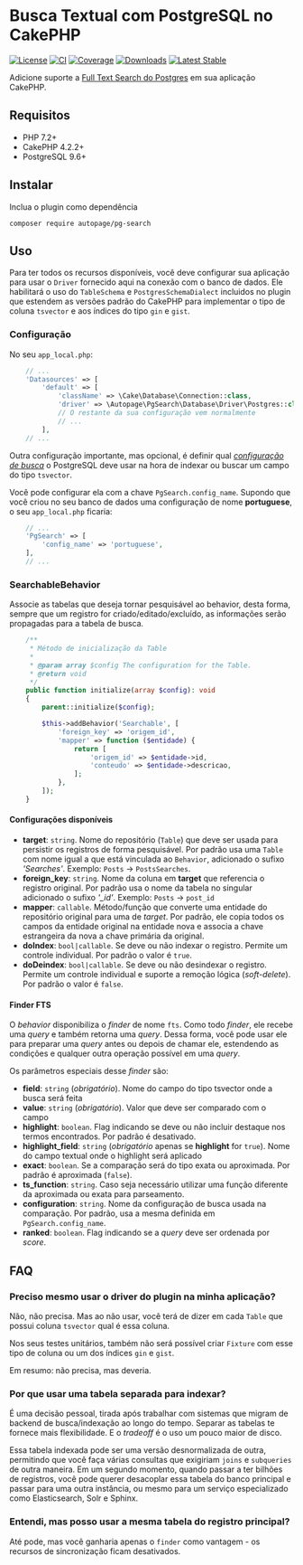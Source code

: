 # Busca Textual com PostgreSQL no CakePHP

[![License](https://img.shields.io/badge/license-MIT-brightgreen.svg?style=flat-square)](LICENSE) 
[![CI](https://github.com/ionews/cakephp-pg-search/actions/workflows/ci.yml/badge.svg?branch=main)](https://github.com/ionews/cakephp-pg-search/actions/workflows/ci.yml)
[![Coverage](https://img.shields.io/codecov/c/github/ionews/cakephp-pg-search?style=flat-square)](https://codecov.io/gh/ionews/cakephp-pg-search/branch/main)
[![Downloads](https://img.shields.io/packagist/dt/autopage/pg-search.svg?style=flat-square)](https://packagist.org/packages/autopage/pg-search)
[![Latest Stable](https://img.shields.io/packagist/v/autopage/pg-search.svg?style=flat-square&label=stable)](https://packagist.org/packages/autopage/pg-search)

Adicione suporte a [Full Text Search do Postgres](https://www.postgresql.org/docs/current/textsearch.html) em sua aplicação CakePHP.

## Requisitos

 - PHP 7.2+
 - CakePHP 4.2.2+
 - PostgreSQL 9.6+

## Instalar

Inclua o plugin como dependência

```
composer require autopage/pg-search
```

## Uso

Para ter todos os recursos disponíveis, você deve configurar sua aplicação para usar o `Driver` fornecido aqui na conexão com o banco de dados. Ele habilitará o uso do `TableSchema` e `PostgresSchemaDialect` incluidos no plugin que estendem as versões padrão do CakePHP para implementar o tipo de coluna `tsvector` e aos índices do tipo `gin` e `gist`.

### Configuração

No seu `app_local.php`:

```php
    // ...
    'Datasources' => [
        'default' => [
            'className' => \Cake\Database\Connection::class,
            'driver' => \Autopage\PgSearch\Database\Driver\Postgres::class,
            // O restante da sua configuração vem normalmente
            // ...
        ],
    // ...
```

Outra configuração importante, mas opcional, é definir qual [_configuração de busca_](https://www.postgresql.org/docs/current/textsearch-configuration.html) o PostgreSQL deve usar na hora de indexar ou buscar um campo do tipo `tsvector`.

Você pode configurar ela com a chave `PgSearch.config_name`. Supondo que você criou no seu banco de dados uma configuração de nome **portuguese**, o seu `app_local.php` ficaria:

```php
    // ...
    'PgSearch' => [
        'config_name' => 'portuguese',
    ],
    // ...
```

### SearchableBehavior

Associe as tabelas que deseja tornar pesquisável ao behavior, desta forma, sempre que um registro for criado/editado/excluído, as informações serão propagadas para a tabela de busca.

```php
    /**
     * Método de inicialização da Table
     *
     * @param array $config The configuration for the Table.
     * @return void
     */
    public function initialize(array $config): void
    {
        parent::initialize($config);

        $this->addBehavior('Searchable', [
            'foreign_key' => 'origem_id',
            'mapper' => function ($entidade) {
                return [
                    'origem_id' => $entidade->id,
                    'conteudo' => $entidade->descricao,
                ];
            },
        ]);
    }
```

#### Configurações disponíveis

 - **target**: `string`. Nome do repositório (`Table`) que deve ser usada para persistir os registros de forma pesquisável. Por padrão usa uma `Table` com nome igual a que está vinculada ao `Behavior`, adicionado o sufixo _'Searches'_. Exemplo: `Posts` -> `PostsSearches`.
 - **foreign_key**: `string`. Nome da coluna em **target** que referencia o registro original. Por padrão usa o nome da tabela no singular adicionado o sufixo _'\_id'_. Exemplo: `Posts` -> `post_id`
 - **mapper**: `callable`. Método/função que converte uma entidade do repositório original para uma de _target_. Por padrão, ele copia todos os campos da entidade original na entidade nova e associa a chave estrangeira da nova a chave primária da original.
 - **doIndex**: `bool|callable`. Se deve ou não indexar o registro. Permite um controle individual. Por padrão o valor é `true`.
 - **doDeindex**: `bool|callable`. Se deve ou não desindexar o registro. Permite um  controle individual e suporte a remoção lógica (_soft-delete_). Por padrão o valor é `false`.

#### Finder FTS

O _behavior_ disponibiliza o _finder_ de nome `fts`. Como todo _finder_, ele recebe uma _query_ e também retorna uma _query_. Dessa forma, você pode usar ele para preparar uma _query_ antes ou depois de chamar ele, estendendo as condições e qualquer outra operação possível em uma _query_.

Os parâmetros especiais desse _finder_ são:

 - **field**: `string` (_obrigatório_). Nome do campo do tipo tsvector onde a busca será feita
 - **value**: `string` (_obrigatório_). Valor que deve ser comparado com o campo
 - **highlight**: `boolean`. Flag indicando se deve ou não incluir destaque nos termos encontrados. Por padrão é desativado.
 - **highlight_field**: `string` (_obrigatório_ apenas se **highlight** for `true`). Nome do campo textual onde o highlight será aplicado
 - **exact**: `boolean`. Se a comparação será do tipo exata ou aproximada. Por padrão é aproximada (`false`).
 - **ts_function**: `string`. Caso seja necessário utilizar uma função diferente da aproximada ou exata para parseamento.
 - **configuration**: `string`. Nome da configuração de busca usada na comparação. Por padrão, usa a mesma definida em `PgSearch.config_name`.
 - **ranked**: `boolean`. Flag indicando se a _query_ deve ser ordenada por _score_.

## FAQ

### Preciso mesmo usar o driver do plugin na minha aplicação?

Não, não precisa. Mas ao não usar, você terá de dizer em cada `Table` que possui coluna `tsvector` qual é essa coluna.

Nos seus testes unitários, também não será possível criar `Fixture` com esse tipo de coluna ou um dos índices `gin` e `gist`.

Em resumo: não precisa, mas deveria.

### Por que usar uma tabela separada para indexar?

É uma decisão pessoal, tirada após trabalhar com sistemas que migram de backend de busca/indexação ao longo do tempo. Separar as tabelas te fornece mais flexibilidade. E o _tradeoff_ é o uso um pouco maior de disco.

Essa tabela indexada pode ser uma versão desnormalizada de outra, permitindo que você faça várias consultas que exigiriam `joins` e `subqueries` de outra maneira. Em um segundo momento, quando passar a ter bilhões de registros, você pode querer desacoplar essa tabela do banco principal e passar para uma outra instância, ou mesmo para um serviço especializado como Elasticsearch, Solr e Sphinx.

### Entendi, mas posso usar a mesma tabela do registro principal?

Até pode, mas você ganharia apenas o `finder` como vantagem - os recursos de sincronização ficam desativados.